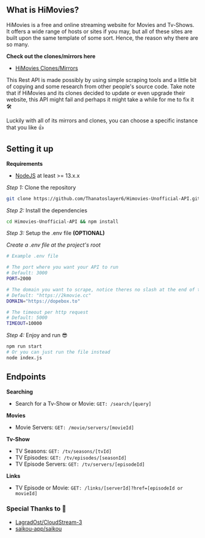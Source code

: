 ## What is HiMovies?

HiMovies is a free and online streaming website for Movies and Tv-Shows. It offers a wide range of hosts or sites if you may, but all of these sites are built upon the same template of some sort. Hence, the reason why there are so many. 

__Check out the clones/mirrors here__
- [HiMovies Clones/Mirrors](https://www.reddit.com/r/freemediaheckyeah/wiki/storage#wiki_himovies_clones)

This Rest API is made possibly by using simple scraping tools and a little bit of copying and some research from other people's source code. Take note that if HiMovies and its clones decided to update or even upgrade their website, this API might fail and perhaps it might take a while for me to fix it 🛠️

Luckily with all of its mirrors and clones, you can choose a specific instance that you like 👍

## Setting it up

**Requirements**
* [NodeJS](https://nodejs.org/en/) at least >= 13.x.x

_Step 1:_ Clone the repository
```bash
git clone https://github.com/Thanatoslayer6/Himovies-Unofficial-API.git
```

_Step 2:_ Install the dependencies
```bash
cd Himovies-Unofficial-API && npm install
```
_Step 3:_ Setup the .env file **(OPTIONAL)**

_Create a .env file at the project's root_
```bash
# Example .env file

# The port where you want your API to run
# Default: 3000
PORT=2000

# The domain you want to scrape, notice theres no slash at the end of the URL
# Default: "https://2kmovie.cc"
DOMAIN="https://dopebox.to"

# The timeout per http request
# Default: 5000
TIMEOUT=10000
```

_Step 4:_ Enjoy and run 😎
```bash
npm run start
# Or you can just run the file instead
node index.js
```

## Endpoints

__Searching__

* Search for a Tv-Show or Movie: 
`GET: /search/[query]`

__Movies__
* Movie Servers: 
`GET: /movie/servers/[movieId]`

 __Tv-Show__
* TV Seasons: `GET: /tv/seasons/[tvId]`
* TV Episodes: `GET: /tv/episodes/[seasonId]`
* TV Episode Servers: `GET: /tv/servers/[episodeId]`

 __Links__
* TV Episode or Movie: 
`GET: /links/[serverId]?href=[episodeId or movieId]`

### Special Thanks to 🤟
* [LagradOst/CloudStream-3](https://github.com/LagradOst/CloudStream-3)
* [saikou-app/saikou](https://github.com/saikou-app/saikou)

